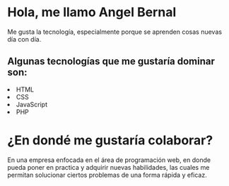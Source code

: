 <h1>Hola, me llamo Angel Bernal</h1>
<p>Me gusta la tecnología, especialmente porque se aprenden cosas nuevas día con día.</p>
<h2>Algunas tecnologías que me gustaría dominar son:</h2>
  <li>HTML</li>
  <li>CSS</li>
  <li>JavaScript</li>
  <li>PHP</li>
  <h1>¿En dondé me gustaría colaborar?</h2>
  <p>En una empresa enfocada en el área de programación web, en donde pueda poner en practica y adquirir nuevas habilidades, las cuales me permitan solucionar ciertos problemas de una forma rápida y eficaz.</p>
  
